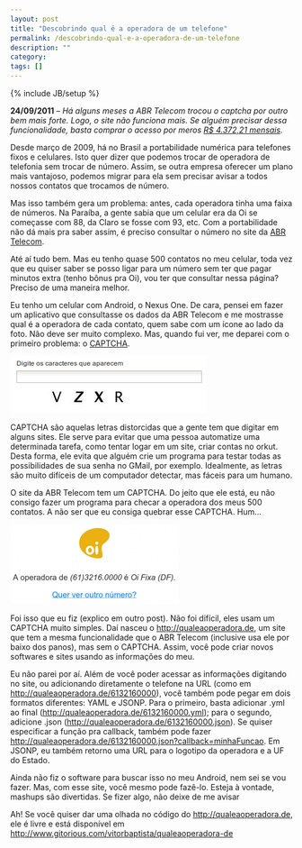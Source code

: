 ```yaml
---
layout: post
title: "Descobrindo qual é a operadora de um telefone"
permalink: /descobrindo-qual-e-a-operadora-de-um-telefone
description: ""
category: 
tags: []
---
```

{% include JB/setup %}

**24/09/2011** – _Há alguns meses a ABR Telecom trocou o captcha por outro bem
mais forte. Logo, o site não funciona mais. Se alguém precisar dessa
funcionalidade, basta comprar o acesso por meros [R$ 4.372,21
mensais](/assets/media/ABRTelecom-20110413-v1.4.pdf)._

Desde março de 2009, há no Brasil a portabilidade numérica para telefones fixos
e celulares. Isto quer dizer que podemos trocar de operadora de telefonia sem
trocar de número. Assim, se outra empresa oferecer um plano mais vantajoso,
podemos migrar para ela sem precisar avisar a todos nossos contatos que
trocamos de número.

Mas isso também gera um problema: antes, cada operadora tinha uma faixa de
números. Na Paraíba, a gente sabia que um celular era da Oi se começasse com
88, da Claro se fosse com 93, etc. Com a portabilidade não dá mais pra saber
assim, é preciso consultar o número no site da [ABR
Telecom](http://consultanumero.abr.net.br:8080/consultanumero).

Até aí tudo bem. Mas eu tenho quase 500 contatos no meu celular, toda vez que
eu quiser saber se posso ligar para um número sem ter que pagar minutos extra
(tenho bônus pra Oi), vou ter que consultar nessa página? Preciso de uma
maneira melhor.

Eu tenho um celular com Android, o Nexus One. De cara, pensei em fazer um
aplicativo que consultasse os dados da ABR Telecom e me mostrasse qual é a
operadora de cada contato, quem sabe com um ícone ao lado da foto. Não deve ser
muito complexo. Mas, quando fui ver, me deparei com o primeiro problema: o
[CAPTCHA](http://pt.wikipedia.org/wiki/Captcha).

![Captcha da ABR Telecom](/assets/media/captcha-abr.png)

CAPTCHA são aquelas letras distorcidas que a gente tem que digitar em alguns
sites. Ele serve para evitar que uma pessoa automatize uma determinada tarefa,
como tentar logar em um site, criar contas no orkut. Desta forma, ele evita que
alguém crie um programa para testar todas as possibilidades de sua senha no
GMail, por exemplo. Idealmente, as letras são muito difíceis de um computador
detectar, mas fáceis para um humano.

O site da ABR Telecom tem um CAPTCHA. Do jeito que ele está, eu não consigo
fazer um programa para checar a operadora dos meus 500 contatos. A não ser que
eu consiga quebrar esse CAPTCHA. Hum…

![qualeaoperadora.de](/assets/media/qualeaoperadora.png)

Foi isso que eu fiz (explico em outro post). Não foi difícil, eles usam um
CAPTCHA muito simples. Daí nasceu o http://qualeaoperadora.de, um site que tem
a mesma funcionalidade que o ABR Telecom (inclusive usa ele por baixo dos
panos), mas sem o CAPTCHA. Assim, você pode criar novos softwares e sites
usando as informações do meu.

Eu não parei por aí. Além de você poder acessar as informações digitando no
site, ou adicionando diretamente o telefone na URL (como em
http://qualeaoperadora.de/6132160000), você também pode pegar em dois formatos
diferentes: YAML e JSONP. Para o primeiro, basta adicionar .yml ao final
(http://qualeaoperadora.de/6132160000.yml); para o segundo, adicione .json
(http://qualeaoperadora.de/6132160000.json). Se quiser especificar a função pra
callback, também pode fazer
http://qualeaoperadora.de/6132160000.json?callback=minhaFuncao. Em JSONP, eu
também retorno uma URL para o logotipo da operadora e a UF do Estado.

Ainda não fiz o software para buscar isso no meu Android, nem sei se vou fazer.
Mas, com esse site, você mesmo pode fazê-lo. Esteja à vontade, mashups são
divertidas. Se fizer algo, não deixe de me avisar 

Ah! Se você quiser dar uma olhada no código do http://qualeaoperadora.de, ele é
livre e está disponível em
http://www.gitorious.com/vitorbaptista/qualeaoperadora-de

